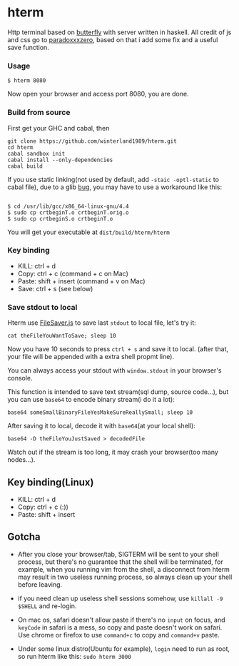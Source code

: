 hterm
=====

Http terminal based on [butterfly](https://github.com/paradoxxxzero/butterfly) with server written in haskell.
All credit of js and css go to [paradoxxxzero](https://github.com/paradoxxxzero/butterfly), based on that i add some fix and a useful save function.

### Usage

```
$ hterm 8080
```
Now open your browser and access port 8080, you are done.

### Build from source

First get your GHC and cabal, then

```
git clone https://github.com/winterland1989/hterm.git
cd hterm
cabal sandbox init
cabal install --only-dependencies
cabal build
```

If you use static linking(not used by default, add `-staic -optl-static` to cabal file), due to a glib [bug](http://stackoverflow.com/questions/6634387/c-statically-linked-shared-library), you may have to use a workaround like this:
```

$ cd /usr/lib/gcc/x86_64-linux-gnu/4.4
$ sudo cp crtbeginT.o crtbeginT.orig.o
$ sudo cp crtbeginS.o crtbeginT.o
```

You will get your executable at `dist/build/hterm/hterm`

### Key binding

+ KILL:  ctrl + d
+ Copy:  ctrl + c (command + c on Mac)
+ Paste: shift + insert (command + v on Mac)
+ Save: ctrl + s (see below)

### Save stdout to local

Hterm use [FileSaver.js](https://github.com/eligrey/FileSaver.js) to save last `stdout` to local file, let's try it:

```
cat theFileYouWantToSave; sleep 10
```

Now you have 10 seconds to press `ctrl + s` and save it to local. (after that, your file will be appended with a extra shell propmt line).

You can always access your stdout with `window.stdout` in your browser's console.

This function is intended to save text stream(sql dump, source code...), but you can use `base64` to encode binary stream(i do it a lot):

```
base64 someSmallBinaryFileYesMakeSureReallySmall; sleep 10
```

After saving it to local, decode it with `base64`(at your local shell):

```
base64 -D theFileYouJustSaved > decodedFile
```

Watch out if the stream is too long, it may crash your browser(too many nodes...).

Key binding(Linux)
------------------

+ KILL:  ctrl + d
+ Copy:  ctrl + c (:))
+ Paste: shift + insert

Gotcha
------

+ After you close your browser/tab, SIGTERM will be sent to your shell process, but there's no guarantee that the shell will be terminated, for example, when you running vim from the shell, a disconnect from hterm may result in two useless running process, so always clean up your shell before leaving.

+ if you need clean up useless shell sessions somehow, use `killall -9 $SHELL` and re-login.

+ On mac os, safari doesn't allow paste if there's no `input` on focus, and `keyCode` in safari is a mess, so copy and paste doesn't work on safari. Use chrome or firefox to use `command+c` to copy and `command+v` paste.

+ Under some linux distro(Ubuntu for example), `login` need to run as root, so run hterm like this: `sudo hterm 3000`
